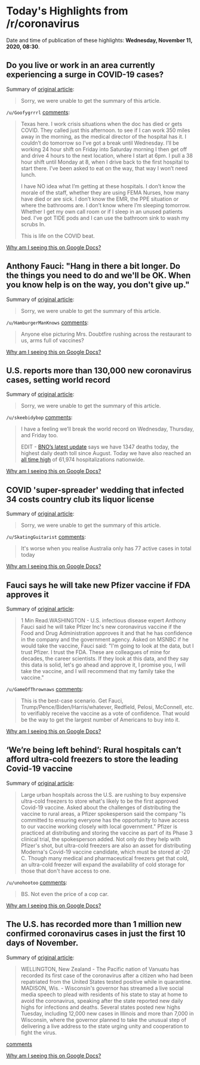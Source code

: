 # Today's Highlights from /r/coronavirus

Date and time of publication of these highlights: **Wednesday, November 11, 2020, 08:30**.

## Do you live or work in an area currently experiencing a surge in COVID-19 cases?

Summary of [original article](https://www.reddit.com/r/Coronavirus/comments/jr7khs/do_you_live_or_work_in_an_area_currently/):

> Sorry, we were unable to get the summary of this article.

`/u/Goofygrrrl` [comments](https://www.reddit.com/r/Coronavirus/comments/jr7khs/do_you_live_or_work_in_an_area_currently/):

> Texas here. I work crisis situations when the doc has died or gets COVID.  They called just this afternoon.  to see if I can work 350 miles away in the morning, as the medical director of the hospital has it.  I couldn’t do tomorrow so I’ve got a break until Wednesday. I’ll be working 24 hour shift on Friday into Saturday morning I then  get off and drive 4 hours to the next location, where I start at 6pm. I pull a 38 hour shift until Monday at 8, when I drive back to the first  hospital to start there.  I’ve been asked to eat on the way, that way I won’t need lunch.  
> 
> I have NO idea what I’m getting at these hospitals. I don’t know the morale  of the staff, whether they are using FEMA Nurses, how many have died or are sick.  I don’t know the EMR, the PPE situation or where the bathrooms are. I don’t know where I’m sleeping tomorrow. Whether I get my own call room or if I sleep in an unused patients bed.  I’ve got TIDE pods and I can use the bathroom sink to wash my scrubs In. 
> 
> This is life on the COVID beat.

[Why am I seeing this on Google Docs?](https://docs.google.com/document/d/1Dc6We63vOXIZsc0op-Bt4abqkYjXzOigalQqFxmvvbM/edit?usp=sharing)

## Anthony Fauci: "Hang in there a bit longer. Do the things you need to do and we'll be OK. When you know help is on the way, you don't give up."

Summary of [original article](https://edition.cnn.com/2020/11/10/health/us-coronavirus-tuesday/index.html):

> Sorry, we were unable to get the summary of this article.

`/u/HamburgerManKnows` [comments](https://www.reddit.com/r/Coronavirus/comments/js47he/anthony_fauci_hang_in_there_a_bit_longer_do_the/):

> Anyone else picturing Mrs. Doubtfire rushing across the restaurant to us, arms full of vaccines?

[Why am I seeing this on Google Docs?](https://docs.google.com/document/d/1Dc6We63vOXIZsc0op-Bt4abqkYjXzOigalQqFxmvvbM/edit?usp=sharing)

## U.S. reports more than 130,000 new coronavirus cases, setting world record

Summary of [original article](https://twitter.com/bnodesk/status/1326316470213746691?s=21):

> Sorry, we were unable to get the summary of this article.

`/u/skeebidybop` [comments](https://www.reddit.com/r/Coronavirus/comments/jrx3ah/us_reports_more_than_130000_new_coronavirus_cases/):

> I have a feeling we’ll break the world record on Wednesday, Thursday, and Friday too.
> 
> EDIT - [BNO’s latest update](https://twitter.com/BNODesk/status/1326323223861006337) says we have 1347 deaths today, the highest daily death toll since August. Today we have also reached an [all time high](https://www.nytimes.com/live/2020/11/10/world/covid-19-coronavirus-live-updates#) of 61,974 hospitalizations nationwide.

[Why am I seeing this on Google Docs?](https://docs.google.com/document/d/1Dc6We63vOXIZsc0op-Bt4abqkYjXzOigalQqFxmvvbM/edit?usp=sharing)

## COVID 'super-spreader' wedding that infected 34 costs country club its liquor license

Summary of [original article](https://abcnews.go.com/US/covid-super-spreader-wedding-infected-34-costs-country/story?id=74125307):

> Sorry, we were unable to get the summary of this article.

`/u/SkatingGuitarist` [comments](https://www.reddit.com/r/Coronavirus/comments/jrsaqi/covid_superspreader_wedding_that_infected_34/):

> It's worse when you realise Australia only has 77 active cases in total today

[Why am I seeing this on Google Docs?](https://docs.google.com/document/d/1Dc6We63vOXIZsc0op-Bt4abqkYjXzOigalQqFxmvvbM/edit?usp=sharing)

## Fauci says he will take new Pfizer vaccine if FDA approves it

Summary of [original article](https://www.reuters.com/article/us-health-coronavirus-usa-fauci-idUSKBN27Q2SU):

> 1 Min Read.WASHINGTON - U.S. infectious disease expert Anthony Fauci said he will take Pfizer Inc's new coronavirus vaccine if the Food and Drug Administration approves it and that he has confidence in the company and the government agency. Asked on MSNBC if he would take the vaccine, Fauci said: "I'm going to look at the data, but I trust Pfizer. I trust the FDA. These are colleagues of mine for decades, the career scientists. If they look at this data, and they say this data is solid, let's go ahead and approve it, I promise you, I will take the vaccine, and I will recommend that my family take the vaccine."

`/u/GameOfThrownaws` [comments](https://www.reddit.com/r/Coronavirus/comments/jrt0s0/fauci_says_he_will_take_new_pfizer_vaccine_if_fda/):

> This is the best-case scenario.  Get Fauci, Trump/Pence/Biden/Harris/whatever, Redfield, Pelosi, McConnell, etc. to verifiably receive the vaccine as a vote of confidence.  That would be the way to get the largest number of Americans to buy into it.

[Why am I seeing this on Google Docs?](https://docs.google.com/document/d/1Dc6We63vOXIZsc0op-Bt4abqkYjXzOigalQqFxmvvbM/edit?usp=sharing)

## ‘We’re being left behind’: Rural hospitals can’t afford ultra-cold freezers to store the leading Covid-19 vaccine

Summary of [original article](https://www.statnews.com/2020/11/11/rural-hospitals-cant-afford-freezers-to-store-pfizer-covid19-vaccine/):

> Large urban hospitals across the U.S. are rushing to buy expensive ultra-cold freezers to store what's likely to be the first approved Covid-19 vaccine. Asked about the challenges of distributing the vaccine to rural areas, a Pfizer spokesperson said the company "Is committed to ensuring everyone has the opportunity to have access to our vaccine working closely with local government." Pfizer is practiced at distributing and storing the vaccine as part of its Phase 3 clinical trial, the spokesperson added. Not only do they help with Pfizer's shot, but ultra-cold freezers are also an asset for distributing Moderna's Covid-19 vaccine candidate, which must be stored at -20 C. Though many medical and pharmaceutical freezers get that cold, an ultra-cold freezer will expand the availability of cold storage for those that don't have access to one.

`/u/unohootoo` [comments](https://www.reddit.com/r/Coronavirus/comments/js916l/were_being_left_behind_rural_hospitals_cant/):

> BS. Not even the price of a cop car.

[Why am I seeing this on Google Docs?](https://docs.google.com/document/d/1Dc6We63vOXIZsc0op-Bt4abqkYjXzOigalQqFxmvvbM/edit?usp=sharing)

## The U.S. has recorded more than 1 million new confirmed coronavirus cases in just the first 10 days of November.

Summary of [original article](https://apnews.com/article/virus-outbreak-karachi-pakistan-islamabad-lahore-5c408f4a472cdff3a09e0d1f8434e639?utm_medium=AP&utm_source=Twitter&utm_campaign=SocialFlow):

> WELLINGTON, New Zealand - The Pacific nation of Vanuatu has recorded its first case of the coronavirus after a citizen who had been repatriated from the United States tested positive while in quarantine. MADISON, Wis. - Wisconsin's governor has streamed a live social media speech to plead with residents of his state to stay at home to avoid the coronavirus, speaking after the state reported new daily highs for infections and deaths. Several states posted new highs Tuesday, including 12,000 new cases in Illinois and more than 7,000 in Wisconsin, where the governor planned to take the unusual step of delivering a live address to the state urging unity and cooperation to fight the virus.

[comments](https://www.reddit.com/r/Coronavirus/comments/jrzwlq/the_us_has_recorded_more_than_1_million_new/)

[Why am I seeing this on Google Docs?](https://docs.google.com/document/d/1Dc6We63vOXIZsc0op-Bt4abqkYjXzOigalQqFxmvvbM/edit?usp=sharing)

